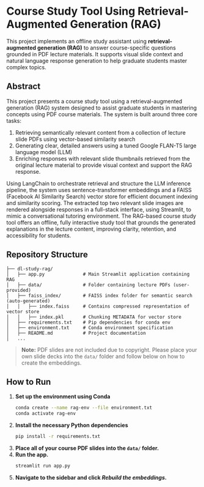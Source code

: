 # Course Study Tool Using Retrieval-Augmented Generation (RAG)

This project implements an offline study assistant using **retrieval-augmented generation (RAG)** to answer course-specific questions grounded in PDF lecture materials. It supports visual slide context and natural language response generation to help graduate students master complex topics.

## Abstract

This project presents a course study tool using a retrieval-augmented generation (RAG) system designed to assist graduate students in mastering concepts using PDF course materials. The system is built around three core tasks: 

1. Retrieving semantically relevant content from a collection of lecture slide PDFs using vector-based similarity search
2. Generating clear, detailed answers using a tuned Google FLAN-T5 large language model (LLM)
3. Enriching responses with relevant slide thumbnails retrieved from the original lecture material to provide visual context and support the RAG response. 

Using LangChain to orchestrate retrieval and structure the LLM inference pipeline, the system uses sentence-transformer embeddings and a FAISS (Facebook AI Similarity Search) vector store for efficient document indexing and similarity scoring. The extracted top two relevant slide images are rendered alongside responses in a full-stack interface, using Streamlit, to mimic a conversational tutoring environment. The RAG-based course study tool offers an offline, fully interactive study tool that grounds the generated explanations in the lecture content, improving clarity, retention, and accessibility for students.

## Repository Structure
``` 
├── dl-study-rag/ 
│   ├── app.py              # Main Streamlit application containing RAG
│   ├── data/               # Folder containing lecture PDFs (user-provided) 
│   ├── faiss_index/        # FAISS index folder for semantic search (auto-generated)
│   │   ├── index.faiss     # Contains compressed representation of vector store
│   │   ├── index.pkl       # Chunking METADATA for vector store
│   ├── requirements.txt    # Pip dependencies for conda env 
│   ├── environment.txt     # Conda environment specification 
│   ├── README.md           # Project documentation
│   ...
```

> **Note:** PDF slides are not included due to copyright. Please place your own slide decks into the `data/` folder and follow below on how to create the embeddings.


## How to Run

1. **Set up the environment using Conda**
   ```bash
   conda create --name rag-env --file environment.txt
   conda activate rag-env
2. **Install the necessary Python dependencies**
   ```bash
   pip install -r requirements.txt
3. **Place all of your course PDF slides into the `data/` folder.**
4. **Run the app.**
   ```bash
   streamlit run app.py
5. **Navigate to the sidebar and click *Rebuild the embeddings*.**

